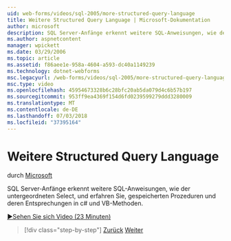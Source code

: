 ```yaml
---
uid: web-forms/videos/sql-2005/more-structured-query-language
title: Weitere Structured Query Language | Microsoft-Dokumentation
author: microsoft
description: SQL Server-Anfänge erkennt weitere SQL-Anweisungen, wie der untergeordneten Select, und erfahren Sie, gespeicherten Prozeduren und deren Entsprechungen in c# und VB-Methoden.
ms.author: aspnetcontent
manager: wpickett
ms.date: 03/29/2006
ms.topic: article
ms.assetid: f86aee1e-958a-4604-a593-dc40a1149239
ms.technology: dotnet-webforms
msc.legacyurl: /web-forms/videos/sql-2005/more-structured-query-language
msc.type: video
ms.openlocfilehash: 45954673328b6c28bfc20ab5da079d4c6b57b197
ms.sourcegitcommit: 953ff9ea4369f154d6fd0239599279ddd3280009
ms.translationtype: MT
ms.contentlocale: de-DE
ms.lasthandoff: 07/03/2018
ms.locfileid: "37395164"
---
```

<a name="more-structured-query-language"></a>Weitere Structured Query Language
====================
durch [Microsoft](https://github.com/microsoft)

SQL Server-Anfänge erkennt weitere SQL-Anweisungen, wie der untergeordneten Select, und erfahren Sie, gespeicherten Prozeduren und deren Entsprechungen in c# und VB-Methoden.

[&#9654;Sehen Sie sich Video (23 Minuten)](https://channel9.msdn.com/Blogs/ASP-NET-Site-Videos/more-structured-query-language)

> [!div class="step-by-step"]
> [Zurück](manipulating-database-data.md)
> [Weiter](understanding-security-and-network-connectivity.md)
